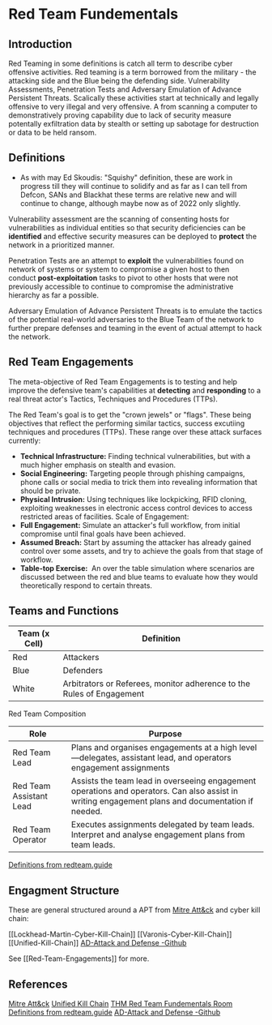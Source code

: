 # Red Team Fundementals

## Introduction

Red Teaming in some definitions is catch all term to describe cyber offensive activities. Red teaming is a term borrowed from the military - the attacking side and the Blue being the defending side. Vulnerability Assessments, Penetration Tests and Adversary Emulation of Advance Persistent Threats. Scalically these activities start at technically and legally offensive to very illegal and very offensive. A from scanning a computer to demonstratively proving capability due to lack of security measure potentally exfiltration data by stealth or setting up sabotage for destruction or data to be held ransom.   

## Definitions
- As with may Ed Skoudis: "Squishy" definition, these are work in progress till they will continue to solidify and as far as I can tell from Defcon, SANs and Blackhat these terms are relative new and will continue to change, although maybe now as of 2022 only slightly. 

Vulnerability assessment are the scanning of consenting hosts for vulnerabilities as individual entities so that security deficiencies can be **identified** and effective security measures can be deployed to **protect** the network in a prioritized manner. 

Penetration Tests are an attempt to **exploit** the vulnerabilities found on network of systems or system to compromise a given host to then conduct **post-exploitation** tasks  to pivot to other hosts that were not previously accessible to continue to compromise the administrative hierarchy as far a possible. 

 Adversary Emulation of Advance Persistent Threats is to emulate the tactics of the potential real-world adversaries to the Blue Team of the network to further prepare defenses and teaming in the event of actual attempt to hack the network.

## Red Team Engagements

The meta-objective of Red Team Engagements is to testing and help improve the defensive team's capabilities at **detecting** and **responding** to a real threat actor's Tactics, Techniques and Procedures (TTPs).

The Red Team's goal is to get the "crown jewels" or "flags". These being objectives that reflect the performing similar tactics, success excutiing techniques and procedures (TTPs). These range over these attack surfaces currently:
-   **Technical Infrastructure:** Finding technical vulnerabilities, but with a much higher emphasis on stealth and evasion.
-   **Social Engineering:** Targeting people through phishing campaigns, phone calls or social media to trick them into revealing information that should be private.
-   **Physical Intrusion:** Using techniques like lockpicking, RFID cloning, exploiting weaknesses in electronic access control devices to access restricted areas of facilities.
Scale of Engagement:
-   **Full Engagement:** Simulate an attacker's full workflow, from initial compromise until final goals have been achieved.
-   **Assumed Breach:** Start by assuming the attacker has already gained control over some assets, and try to achieve the goals from that stage of workflow.
-   **Table-top Exercise:**  An over the table simulation where scenarios are discussed between the red and blue teams to evaluate how they would theoretically respond to certain threats.

## Teams and Functions

Team (x Cell) | Definition
--- | ---
Red | Attackers
Blue | Defenders
White | Arbitrators or Referees, monitor adherence to the Rules of Engagement

Red Team Composition

Role | Purpose
--- | --- 
Red Team Lead | Plans and organises engagements at a high level—delegates, assistant lead, and operators engagement assignments
Red Team Assistant Lead | Assists the team lead in overseeing engagement operations and operators. Can also assist in writing engagement plans and documentation if needed.
Red Team Operator | Executes assignments delegated by team leads. Interpret and analyse engagement plans from team leads.


[Definitions from redteam.guide](https://redteam.guide/docs/definitions/)


## Engagment Structure
These are general structured around a APT from [Mitre Att&ck](https://attack.mitre.org/) and cyber kill chain:

[[Lockhead-Martin-Cyber-Kill-Chain]]
[[Varonis-Cyber-Kill-Chain]]
[[Unified-Kill-Chain]]
[AD-Attack and Defense -Github](https://github.com/infosecn1nja/AD-Attack-Defense)

See [[Red-Team-Engagements]] for more.

## References
[Mitre Att&ck](https://attack.mitre.org/)
[Unified Kill Chain](https://unifiedkillchain.com/)
[THM Red Team Fundementals Room](https://tryhackme.com/room/redteamfundamentals)
[Definitions from redteam.guide](https://redteam.guide/docs/definitions/)
[AD-Attack and Defense -Github](https://github.com/infosecn1nja/AD-Attack-Defense)

